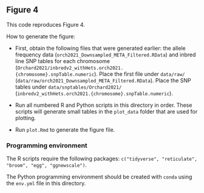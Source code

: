 ## Figure 4

This code reproduces Figure 4.

How to generate the figure:

* First, obtain the following files that were generated earlier: the allele frequency data (`orch2021_Downsampled_META_Filtered.RData`) and inbred line SNP tables for each chromosome (`Orchard2021/inbredv2_withHets.orch2021.{chromosome}.snpTable.numeric`). Place the first file under `data/raw/` (`data/raw/orch2021_Downsampled_META_Filtered.RData`). Place the SNP tables under `data/snptables/Orchard2021/` (`inbredv2_withHets.orch2021.{chromosome}.snpTable.numeric`).

* Run all numbered R and Python scripts in this directory in order. These scripts will generate small tables in the `plot_data` folder that are used for plotting.

* Run `plot.Rmd` to generate the figure file.

### Programming environment

The R scripts require the following packages: `c("tidyverse", "reticulate", "broom", "egg", "ggnewscale")`.

The Python programming environment should be created with `conda` using the `env.yml` file in this directory.